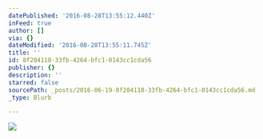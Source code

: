 ```yaml
---
datePublished: '2016-08-28T13:55:12.440Z'
inFeed: true
author: []
via: {}
dateModified: '2016-08-28T13:55:11.745Z'
title: ''
id: 8f204118-33fb-4264-bfc1-0143cc1cda56
publisher: {}
description: ''
starred: false
sourcePath: _posts/2016-06-19-8f204118-33fb-4264-bfc1-0143cc1cda56.md
_type: Blurb

---
```

![](https://the-grid-user-content.s3-us-west-2.amazonaws.com/cbb73717-074c-4185-9473-5bf678010051.jpg)